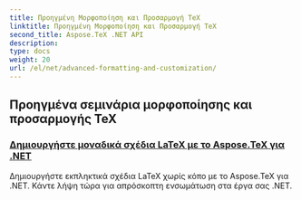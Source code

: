 ```yaml
---
title: Προηγμένη Μορφοποίηση και Προσαρμογή TeX
linktitle: Προηγμένη Μορφοποίηση και Προσαρμογή TeX
second_title: Aspose.TeX .NET API
description: 
type: docs
weight: 20
url: /el/net/advanced-formatting-and-customization/
---
```


## Προηγμένα σεμινάρια μορφοποίησης και προσαρμογής TeX
### [Δημιουργήστε μοναδικά σχέδια LaTeX με το Aspose.TeX για .NET](./create-custom-tex-formats/)
Δημιουργήστε εκπληκτικά σχέδια LaTeX χωρίς κόπο με το Aspose.TeX για .NET. Κάντε λήψη τώρα για απρόσκοπτη ενσωμάτωση στα έργα σας .NET.